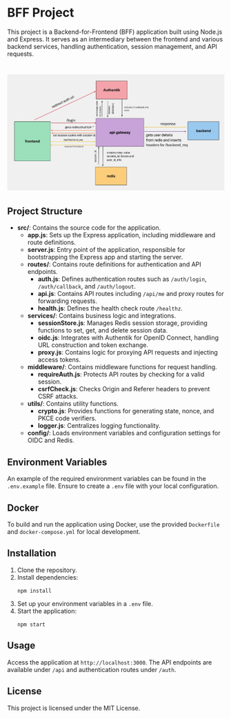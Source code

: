 # BFF Project

This project is a Backend-for-Frontend (BFF) application built using Node.js and Express. It serves as an intermediary between the frontend and various backend services, handling authentication, session management, and API requests.

# ![](flow_diagram.jpg)

## Project Structure

- **src/**: Contains the source code for the application.
  - **app.js**: Sets up the Express application, including middleware and route definitions.
  - **server.js**: Entry point of the application, responsible for bootstrapping the Express app and starting the server.
  - **routes/**: Contains route definitions for authentication and API endpoints.
    - **auth.js**: Defines authentication routes such as `/auth/login`, `/auth/callback`, and `/auth/logout`.
    - **api.js**: Contains API routes including `/api/me` and proxy routes for forwarding requests.
    - **health.js**: Defines the health check route `/healthz`.
  - **services/**: Contains business logic and integrations.
    - **sessionStore.js**: Manages Redis session storage, providing functions to set, get, and delete session data.
    - **oidc.js**: Integrates with Authentik for OpenID Connect, handling URL construction and token exchange.
    - **proxy.js**: Contains logic for proxying API requests and injecting access tokens.
  - **middleware/**: Contains middleware functions for request handling.
    - **requireAuth.js**: Protects API routes by checking for a valid session.
    - **csrfCheck.js**: Checks Origin and Referer headers to prevent CSRF attacks.
  - **utils/**: Contains utility functions.
    - **crypto.js**: Provides functions for generating state, nonce, and PKCE code verifiers.
    - **logger.js**: Centralizes logging functionality.
  - **config/**: Loads environment variables and configuration settings for OIDC and Redis.

## Environment Variables

An example of the required environment variables can be found in the `.env.example` file. Ensure to create a `.env` file with your local configuration.

## Docker

To build and run the application using Docker, use the provided `Dockerfile` and `docker-compose.yml` for local development.

## Installation

1. Clone the repository.
2. Install dependencies:
   ```
   npm install
   ```
3. Set up your environment variables in a `.env` file.
4. Start the application:
   ```
   npm start
   ```

## Usage

Access the application at `http://localhost:3000`. The API endpoints are available under `/api` and authentication routes under `/auth`.

## License

This project is licensed under the MIT License.